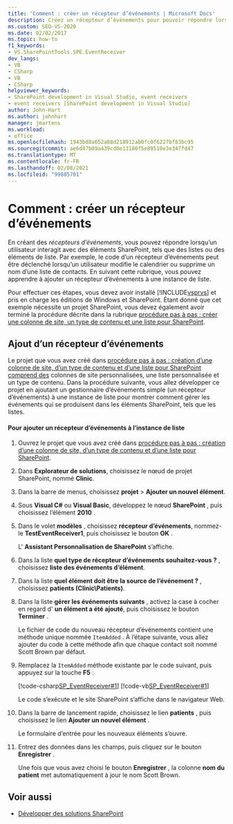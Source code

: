 ```yaml
---
title: 'Comment : créer un récepteur d’événements | Microsoft Docs'
description: Créez un récepteur d’événements pour pouvoir répondre lorsqu’un utilisateur interagit avec des éléments SharePoint, tels que des listes ou des éléments de liste.
ms.custom: SEO-VS-2020
ms.date: 02/02/2017
ms.topic: how-to
f1_keywords:
- VS.SharePointTools.SPE.EventReceiver
dev_langs:
- VB
- CSharp
- VB
- CSharp
helpviewer_keywords:
- SharePoint development in Visual Studio, event receivers
- event receivers [SharePoint development in Visual Studio]
author: John-Hart
ms.author: johnhart
manager: jmartens
ms.workload:
- office
ms.openlocfilehash: 1943bd8a652a88d218912ab0fc0f6227bf83bc95
ms.sourcegitcommit: ae6d47b09a439cd0e13180f5e89510e3e347fd47
ms.translationtype: MT
ms.contentlocale: fr-FR
ms.lasthandoff: 02/08/2021
ms.locfileid: "99885701"
---
```

# <a name="how-to-create-an-event-receiver"></a>Comment : créer un récepteur d’événements
  En créant des *récepteurs d’événements*, vous pouvez répondre lorsqu’un utilisateur interagit avec des éléments SharePoint, tels que des listes ou des éléments de liste. Par exemple, le code d’un récepteur d’événements peut être déclenché lorsqu’un utilisateur modifie le calendrier ou supprime un nom d’une liste de contacts. En suivant cette rubrique, vous pouvez apprendre à ajouter un récepteur d’événements à une instance de liste.

 Pour effectuer ces étapes, vous devez avoir installé [!INCLUDE[vsprvs](../sharepoint/includes/vsprvs-md.md)] et pris en charge les éditions de Windows et SharePoint. Étant donné que cet exemple nécessite un projet SharePoint, vous devez également avoir terminé la procédure décrite dans la rubrique [procédure pas à pas : créer une colonne de site, un type de contenu et une liste pour SharePoint](../sharepoint/walkthrough-create-a-site-column-content-type-and-list-for-sharepoint.md).

## <a name="adding-an-event-receiver"></a>Ajout d’un récepteur d’événements
 Le projet que vous avez créé dans [procédure pas à pas : création d’une colonne de site, d’un type de contenu et d’une liste pour SharePoint comprend des](../sharepoint/walkthrough-create-a-site-column-content-type-and-list-for-sharepoint.md) colonnes de site personnalisées, une liste personnalisée et un type de contenu. Dans la procédure suivante, vous allez développer ce projet en ajoutant un gestionnaire d’événements simple (un récepteur d’événements) à une instance de liste pour montrer comment gérer les événements qui se produisent dans les éléments SharePoint, tels que les listes.

#### <a name="to-add-an-event-receiver-to-the-list-instance"></a>Pour ajouter un récepteur d’événements à l’instance de liste

1. Ouvrez le projet que vous avez créé dans [procédure pas à pas : création d’une colonne de site, d’un type de contenu et d’une liste pour SharePoint](../sharepoint/walkthrough-create-a-site-column-content-type-and-list-for-sharepoint.md).

2. Dans **Explorateur de solutions**, choisissez le nœud de projet SharePoint, nommé **Clinic**.

3. Dans la barre de menus, choisissez **projet**  >  **Ajouter un nouvel élément**.

4. Sous **Visual C#** ou **Visual Basic**, développez le nœud **SharePoint** , puis choisissez l’élément **2010** .

5. Dans le volet **modèles** , choisissez **récepteur d’événements**, nommez-le **TestEventReceiver1**, puis choisissez le bouton **OK** .

     L' **Assistant Personnalisation de SharePoint** s’affiche.

6. Dans la liste **quel type de récepteur d’événements souhaitez-vous ?** , choisissez **liste des événements d’élément**.

7. Dans la liste **quel élément doit être la source de l’événement ?** , choisissez **patients (Clinic\Patients)**.

8. Dans la liste **gérer les événements suivants** , activez la case à cocher en regard d' **un élément a été ajouté**, puis choisissez le bouton **Terminer** .

     Le fichier de code du nouveau récepteur d’événements contient une méthode unique nommée `ItemAdded` . À l’étape suivante, vous allez ajouter du code à cette méthode afin que chaque contact soit nommé Scott Brown par défaut.

9. Remplacez la `ItemAdded` méthode existante par le code suivant, puis appuyez sur la touche **F5** :

     [!code-csharp[SP_EventReceiver#1](../sharepoint/codesnippet/CSharp/CustomField1/TestEventReceiver1/TestEventReceiver1.cs#1)]
     [!code-vb[SP_EventReceiver#1](../sharepoint/codesnippet/VisualBasic/CustomField1_VB/EventReceiver1/EventReceiver1.vb#1)]

     Le code s’exécute et le site SharePoint s’affiche dans le navigateur Web.

10. Dans la barre de lancement rapide, choisissez le lien **patients** , puis choisissez le lien **Ajouter un nouvel élément** .

     Le formulaire d’entrée pour les nouveaux éléments s’ouvre.

11. Entrez des données dans les champs, puis cliquez sur le bouton **Enregistrer** .

     Une fois que vous avez choisi le bouton **Enregistrer** , la colonne **nom du patient** met automatiquement à jour le nom Scott Brown.

## <a name="see-also"></a>Voir aussi

- [Développer des solutions SharePoint](../sharepoint/developing-sharepoint-solutions.md)